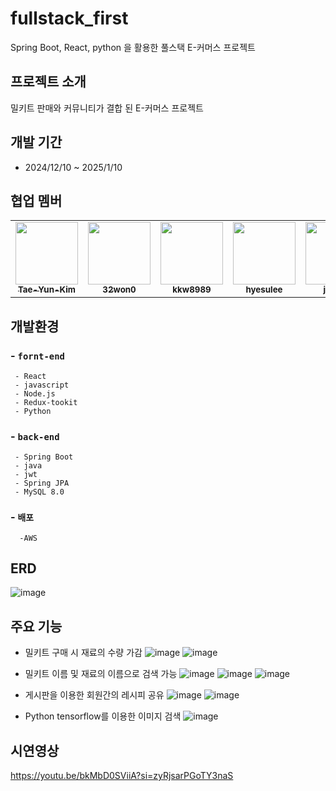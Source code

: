 # fullstack_first
Spring Boot, React, python 을 활용한 풀스택 E-커머스 프로젝트

## 프로젝트 소개
밀키트 판매와 커뮤니티가 결합 된 E-커머스 프로젝트

## 개발 기간
* 2024/12/10 ~ 2025/1/10

## 협업 멤버
<table>
  <tr>
    <td align="center"><a href="https://github.com/Tae-Yun-Kim"><img src="https://avatars.githubusercontent.com/Tae-Yun-Kim" width="100px;" alt=""/><br /><sub><b>Tae-Yun-Kim</b></sub></a></td>
    <td align="center"><a href="https://github.com/32won0"><img src="https://avatars.githubusercontent.com/32won0" width="100px;" alt=""/><br /><sub><b>32won0</b></sub></a></td>
    <td align="center"><a href="https://github.com/kkw8989"><img src="https://avatars.githubusercontent.com/kkw8989" width="100px;" alt=""/><br /><sub><b>kkw8989</b></sub></a></td>
    <td align="center"><a href="https://github.com/hyesulee"><img src="https://avatars.githubusercontent.com/hyesulee" width="100px;" alt=""/><br /><sub><b>hyesulee</b></sub></a></td>
    <td align="center"><a href="https://github.com/jsLeeR"><img src="https://avatars.githubusercontent.com/jsLeeR" width="100px;" alt=""/><br /><sub><b>jsLeeR</b></sub></a></td>
  </tr>
</table>

## 개발환경
###  - `fornt-end`
     - React
     - javascript
     - Node.js
     - Redux-tookit
     - Python
### - `back-end`
     - Spring Boot
     - java
     - jwt
     - Spring JPA
     - MySQL 8.0
### - `배포`
      -AWS

## ERD
  ![image](https://github.com/user-attachments/assets/83f69f77-50bc-44b1-89bd-2bce9c3611a5)

## 

## 주요 기능
* 밀키트 구매 시 재료의 수량 가감
  ![image](https://github.com/user-attachments/assets/f096a7f4-fb67-4be1-b9ef-6e7bfc7981af)
  ![image](https://github.com/user-attachments/assets/f37ae77f-d141-4e75-bde3-a688b52706cd)

* 밀키트 이름 및 재료의 이름으로 검색 가능
  ![image](https://github.com/user-attachments/assets/4814bc54-9235-4780-acc9-e856e9a27e63)
  ![image](https://github.com/user-attachments/assets/45739129-59e9-4ba3-a3f8-5db2ff6fa907)
  ![image](https://github.com/user-attachments/assets/681beecd-f156-481f-baa0-18525872b176)

* 게시판을 이용한 회원간의 레시피 공유
  ![image](https://github.com/user-attachments/assets/ced89551-a119-4fe3-92a2-749ddc63986b)
  ![image](https://github.com/user-attachments/assets/f5eebd62-10d5-46d5-9a0c-3d860d3f402c)

* Python tensorflow를 이용한 이미지 검색
  ![image](https://github.com/user-attachments/assets/dc1863f4-07f8-4060-b47d-1ffc1af3bd57)

## 시연영상
  https://youtu.be/bkMbD0SViiA?si=zyRjsarPGoTY3naS

